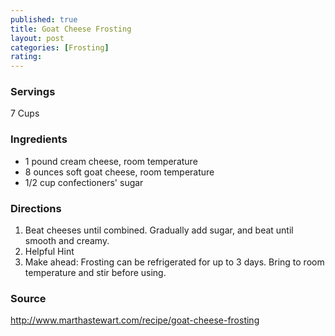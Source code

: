 ```yaml
---
published: true
title: Goat Cheese Frosting
layout: post
categories: [Frosting]
rating: 
---
```

### Servings
7 Cups

### Ingredients
- 1 pound cream cheese, room temperature
- 8 ounces soft goat cheese, room temperature
- 1/2 cup confectioners' sugar



### Directions
1. Beat cheeses until combined. Gradually add sugar, and beat until smooth and creamy.
2. Helpful Hint
3. Make ahead: Frosting can be refrigerated for up to 3 days. Bring to room temperature and stir before using.

### Source
<a href="http://www.marthastewart.com/recipe/goat-cheese-frosting" target="new">http://www.marthastewart.com/recipe/goat-cheese-frosting</a>
